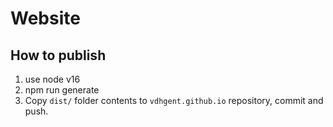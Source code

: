 # Website

## How to publish
1. use node v16
2. npm run generate
3. Copy `dist/` folder contents to `vdhgent.github.io` repository, commit and push.